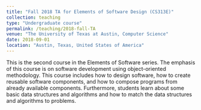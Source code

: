```yaml
---
title: "Fall 2018 TA for Elements of Software Design (CS313E)"
collection: teaching
type: "Undergraduate course"
permalink: /teaching/2018-fall-TA
venue: "The University of Texas at Austin, Computer Science"
date: 2018-09-01
location: "Austin, Texas, United States of America"
---
```

This is the second course in the Elements of Software series. The emphasis of this course is on software development using object-oriented methodology. This course includes how to design software, how to create reusable software components, and how to compose programs from already available components. Furthermore, students learn about some basic data structures and algorithms and how to match the data structures and algorithms to problems.
